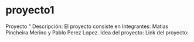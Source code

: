 # proyecto1
Proyecto "
Descripción: El proyecto consiste en 
Integrantes: Matias Pincheira Merino y Pablo Perez Lopez.
Idea del proyecto: 
Link del proyecto: 
